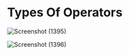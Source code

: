 # Types Of Operators 

![Screenshot (1395)](https://user-images.githubusercontent.com/101398263/220383800-82115c21-5561-48de-b315-3af1c4cf78d4.png)

![Screenshot (1396)](https://user-images.githubusercontent.com/101398263/220385147-2bc84deb-ec55-4e7b-a9bb-a9943e04dfda.png)
